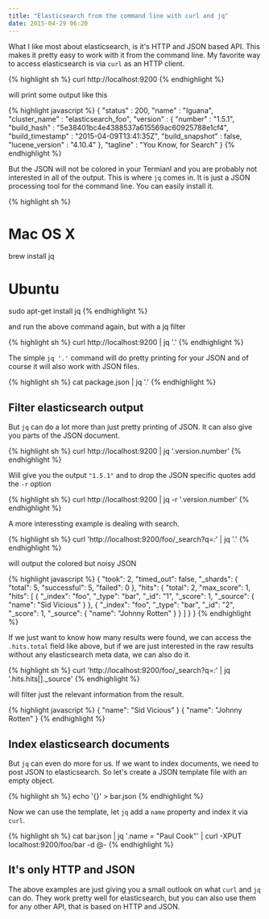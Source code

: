 ```yaml
---
title: "Elasticsearch from the command line with curl and jq"
date: 2015-04-29 06:20
---
```


What I like most about elasticsearch, is it's HTTP and JSON based
API. This makes it pretty easy to work with it from the command
line. My favorite way to access elasticsearch is via `curl` as an HTTP
client.

{% highlight sh %}
curl http://localhost:9200
{% endhighlight %}

will print some output like this

{% highlight javascript %}
{
  "status" : 200,
  "name" : "Iguana",
  "cluster_name" : "elasticsearch_foo",
  "version" : {
    "number" : "1.5.1",
    "build_hash" : "5e38401bc4e4388537a615569ac60925788e1cf4",
    "build_timestamp" : "2015-04-09T13:41:35Z",
    "build_snapshot" : false,
    "lucene_version" : "4.10.4"
  },
  "tagline" : "You Know, for Search"
}
{% endhighlight %}

But the JSON will not be colored in your Termianl and you are probably
not interested in all of the output. This is where `jq` comes in. It
is just a JSON processing tool for the command line. You can easily
install it.

{% highlight sh %}
# Mac OS X
brew install jq

# Ubuntu
sudo apt-get install jq
{% endhighlight %}

and run the above command again, but with a jq filter

{% highlight sh %}
curl http://localhost:9200 | jq '.'
{% endhighlight %}

The simple `jq '.'` command will do pretty printing for your JSON and
of course it will also work with JSON files.

{% highlight sh %}
cat package.json | jq '.'
{% endhighlight %}

Filter elasticsearch output
---------------------------

But `jq` can do a lot more than just pretty printing of JSON. It can
also give you parts of the JSON document.

{% highlight sh %}
curl http://localhost:9200 | jq '.version.number'
{% endhighlight %}

Will give you the output `"1.5.1"` and to drop the JSON specific
quotes add the `-r` option

{% highlight sh %}
curl http://localhost:9200 | jq -r '.version.number'
{% endhighlight %}

A more interessting example is dealing with search.

{% highlight sh %}
curl 'http://localhost:9200/foo/_search?q=*:*' | jq '.'
{% endhighlight %}

will output the colored but noisy JSON

{% highlight javascript %}
{
  "took": 2,
  "timed_out": false,
  "_shards": {
    "total": 5,
    "successful": 5,
    "failed": 0
  },
  "hits": {
    "total": 2,
    "max_score": 1,
    "hits": [
      {
        "_index": "foo",
        "_type": "bar",
        "_id": "1",
        "_score": 1,
        "_source": {
          "name": "Sid Vicious"
        }
      },
      {
        "_index": "foo",
        "_type": "bar",
        "_id": "2",
        "_score": 1,
        "_source": {
          "name": "Johnny Rotten"
        }
      }
    ]
  }
}
{% endhighlight %}

If we just want to know how many results were found, we can access the
`.hits.total` field like above, but if we are just interested in the
raw results without any elasticsearch meta data, we can also do it.

{% highlight sh %}
curl 'http://localhost:9200/foo/_search?q=*:*' | jq '.hits.hits[]._source'
{% endhighlight %}

will filter just the relevant information from the result.

{% highlight javascript %}
{
  "name": "Sid Vicious"
}
{
  "name": "Johnny Rotten"
}
{% endhighlight %}

Index elasticsearch documents
-----------------------------

But `jq` can even do more for us. If we want to index documents, we
need to post JSON to elasticsearch. So let's create a JSON template
file with an empty object.

{% highlight sh %}
echo '{}' > bar.json
{% endhighlight %}

Now we can use the template, let `jq` add a `name` property and index
it via `curl`.

{% highlight sh %}
cat bar.json | jq '.name = "Paul Cook"' | curl -XPUT localhost:9200/foo/bar -d @-
{% endhighlight %}

It's only HTTP and JSON
-----------------------

The above examples are just giving you a small outlook on what `curl`
and `jq` can do. They work pretty well for elasticsearch, but you can
also use them for any other API, that is based on HTTP and JSON.
